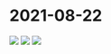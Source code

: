 # 2021-08-22

<page-tags text="发布于：2021-08-22"></page-tags>


<image-container>
  <img preview="0" src="http://wangleant.com/turtle-source/IMG_20210822_175458.jpg"/>
</image-container>
<image-container>
  <img preview="0" src="http://wangleant.com/turtle-source/IMG_20210822_175503.jpg"/>
</image-container>
<image-container>
  <img preview="0" src="http://wangleant.com/turtle-source/IMG_20210822_175826.jpg"/>
</image-container>
<video-container>
  <source src="http://wangleant.com/turtle-source/VID_20210822_175620.mp4"/>
</video-container>
<video-container>
  <source src="http://wangleant.com/turtle-source/VID_20210822_180020.mp4"/>
</video-container>